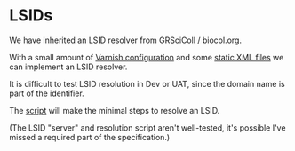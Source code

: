 # LSIDs

We have inherited an LSID resolver from GRSciColl / biocol.org.

With a small amount of [Varnish configuration](https://github.com/gbif/c-deploy/blob/master/services/roles/varnish5/templates/api-default.vcl#L445) and some [static XML files](https://github.com/gbif/rs.gbif.org/tree/master/lsid) we can implement an LSID resolver.

It is difficult to test LSID resolution in Dev or UAT, since the domain name is part of the identifier.

The [script](resolve-lsid.sh) will make the minimal steps to resolve an LSID.

(The LSID "server" and resolution script aren't well-tested, it's possible I've missed a required part of the specification.)
